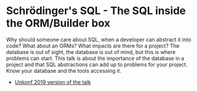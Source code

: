 # Schrödinger's SQL - The SQL inside the ORM/Builder box

Why should someone care about SQL, when a developer can abstract it into code? What about an ORMs? What impacts are there for a project? The database is out of sight, the database is out of mind, but this is where problems can start. This talk is about the importance of the database in a project and that SQL abstractions can add up to problems for your project. Know your database and the tools accessing it.

* [Unkonf 2019 version of the talk](https://senseexception.github.io/schroedingers-sql/unkonf/)
